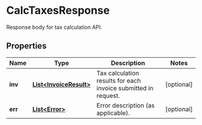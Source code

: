

# CalcTaxesResponse

Response body for tax calculation API.

## Properties

Name | Type | Description | Notes
------------ | ------------- | ------------- | -------------
**inv** | [**List&lt;InvoiceResult&gt;**](InvoiceResult.md) | Tax calculation results for each invoice submitted in request. |  [optional]
**err** | [**List&lt;Error&gt;**](Error.md) | Error description (as applicable). |  [optional]



